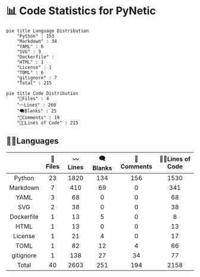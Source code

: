 


# 📊 Code Statistics for PyNetic
  
```mermaid  
pie title Language Distribution  
    "Python" : 153
    "Markdown" : 34
    "YAML" : 6
    "SVG" : 3
    "Dockerfile" : 
    "HTML" : 1
    "License" : 1
    "TOML" : 6
    "gitignore" : 7
    "Total" : 215
```  
  
<div class="right">  
  
```mermaid  
pie title Code Distribution  
    "📝Files" : 4
    "〰️Lines" : 260
    "🗨️Blanks" : 25
    "🙈Comments" : 19
    "👨‍💻Lines of Code" : 215
```  
  
</div>  

## 👨‍💻Languages
  

||📝Files|〰️Lines|🗨️Blanks|🙈Comments|👨‍💻Lines of Code|
| :---: | :---: | :---: | :---: | :---: | :---: |
|Python|23|1820|134|156|1530|
|Markdown|7|410|69|0|341|
|YAML|3|68|0|0|68|
|SVG|2|38|0|0|38|
|Dockerfile|1|13|5|0|8|
|HTML|1|13|0|0|13|
|License|1|21|4|0|17|
|TOML|1|82|12|4|66|
|gitignore|1|138|27|34|77|
|Total|40|2603|251|194|2158|
  
